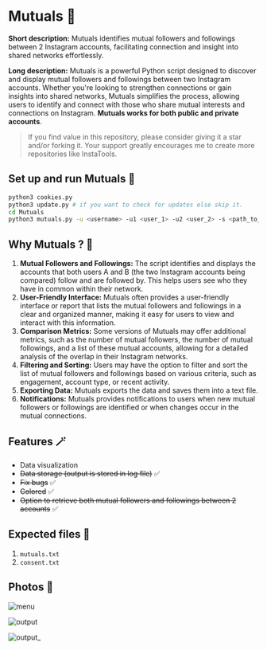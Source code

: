 # Mutuals 🧙

**Short description:** Mutuals identifies mutual followers and followings between 2 Instagram accounts, facilitating connection and insight into shared networks effortlessly.

**Long description:** Mutuals is a powerful Python script designed to discover and display mutual followers and followings between two Instagram accounts. Whether you're looking to strengthen connections or gain insights into shared networks, Mutuals simplifies the process, allowing users to identify and connect with those who share mutual interests and connections on Instagram. **Mutuals works for both public and private accounts**.

> If you find value in this repository, please consider giving it a star and/or forking it. Your support greatly encourages me to create more repositories like InstaTools.

## Set up and run Mutuals 🚀

```bash
python3 cookies.py
python3 update.py # if you want to check for updates else skip it.
cd Mutuals
python3 mutuals.py -u <username> -u1 <user_1> -u2 <user_2> -s <path_to_session_file>
```

## Why Mutuals ? 🧐

1. **Mutual Followers and Followings:** The script identifies and displays the accounts that both users A and B (the two Instagram accounts being compared) follow and are followed by. This helps users see who they have in common within their network.
2. **User-Friendly Interface:** Mutuals often provides a user-friendly interface or report that lists the mutual followers and followings in a clear and organized manner, making it easy for users to view and interact with this information.
3. **Comparison Metrics:** Some versions of Mutuals may offer additional metrics, such as the number of mutual followers, the number of mutual followings, and a list of these mutual accounts, allowing for a detailed analysis of the overlap in their Instagram networks.
4. **Filtering and Sorting:** Users may have the option to filter and sort the list of mutual followers and followings based on various criteria, such as engagement, account type, or recent activity.
5. **Exporting Data:** Mutuals exports the data and saves them into a text file.
6. **Notifications:** Mutuals provides notifications to users when new mutual followers or followings are identified or when changes occur in the mutual connections.

## Features 🪄

- Data visualization
- ~~Data storage (output is stored in log file)~~ ✅
- ~~Fix bugs~~ ✅
- ~~Colored~~ ✅
- ~~Option to retrieve both mutual followers and followings between 2 accounts~~ ✅

## Expected files 📁
1) `mutuals.txt`
2) `consent.txt`

## Photos 📸

![menu](https://github.com/new92/InstaTools/assets/94779840/57a03890-bd3e-4699-a2a0-6f88a00294a2)

![output](https://github.com/new92/InstaTools/assets/94779840/e82c5c25-c256-470f-8408-de5341a552f3)

![output_](https://github.com/new92/InstaTools/assets/94779840/7e5195e5-d116-4ab7-84f4-171bcef9581f)


